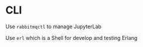 # CLI

Use `rabbitmqctl` to manage JupyterLab  

Use `erl` which is a Shell for develop and testing Erlang  